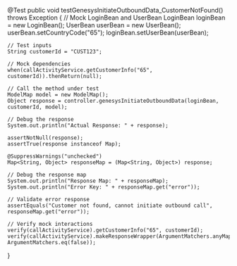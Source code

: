 @Test
public void testGenesysInitiateOutboundData_CustomerNotFound() throws Exception {
    // Mock LoginBean and UserBean
    LoginBean loginBean = new LoginBean();
    UserBean userBean = new UserBean();
    userBean.setCountryCode("65");
    loginBean.setUserBean(userBean);

    // Test inputs
    String customerId = "CUST123";

    // Mock dependencies
    when(callActivityService.getCustomerInfo("65", customerId)).thenReturn(null);

    // Call the method under test
    ModelMap model = new ModelMap();
    Object response = controller.genesysInitiateOutboundData(loginBean, customerId, model);

    // Debug the response
    System.out.println("Actual Response: " + response);

    assertNotNull(response);
    assertTrue(response instanceof Map);

    @SuppressWarnings("unchecked")
    Map<String, Object> responseMap = (Map<String, Object>) response;

    // Debug the response map
    System.out.println("Response Map: " + responseMap);
    System.out.println("Error Key: " + responseMap.get("error"));

    // Validate error response
    assertEquals("Customer not found, cannot initiate outbound call", responseMap.get("error"));

    // Verify mock interactions
    verify(callActivityService).getCustomerInfo("65", customerId);
    verify(callActivityService).makeResponseWrapper(ArgumentMatchers.anyMap(), ArgumentMatchers.eq(false));
}
